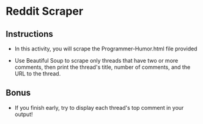 # Reddit Scraper

## Instructions

* In this activity, you will scrape the Programmer-Humor.html file provided

* Use Beautiful Soup to scrape only threads that have two or more comments, then print the thread's title, number of comments, and the URL to the thread.

## Bonus

* If you finish early, try to display each thread's top comment in your output!
